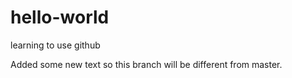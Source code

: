 # hello-world
learning to use github

Added some new text so this branch will be different from master.
